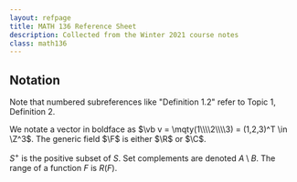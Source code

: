 ```yaml
---
layout: refpage
title: MATH 136 Reference Sheet
description: Collected from the Winter 2021 course notes
class: math136
---
```


## Notation

Note that numbered subreferences like "Definition 1.2" refer to Topic 1, Definition 2.

We notate a vector in boldface as $\vb v = \mqty(1\\\\2\\\\3) = (1,2,3)^T \in \Z^3$.
The generic field $\F$ is either $\R$ or $\C$.

$S^+$ is the positive subset of $S$.
Set complements are denoted $A\setminus B$.
The range of a function $F$ is $R(F)$.
